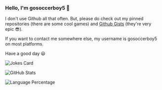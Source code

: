 ### Hello, I'm gosoccerboy5 👋

I don't use Github all that often. But, please do check out my pinned repositories (there are some cool games) and [Github Gists](https://gist.github.com/gosoccerboy5) (they're very epic 😎). 

If you want to contact me somewhere else, my username is gosoccerboy5 on most platforms.

Have a good day 😃

![Jokes Card](https://readme-jokes.vercel.app/api)

![GitHub Stats](https://github-readme-stats.vercel.app/api?username=gosoccerboy5&show_icons=true&theme=github_dark)

![Language Percentage](https://github-readme-stats.vercel.app/api/top-langs/?username=gosoccerboy5&theme=github_dark)
